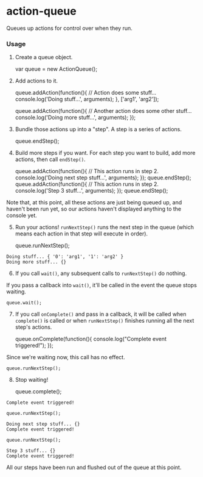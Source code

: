 # action-queue

Queues up actions for control over when they run.

### Usage

1. Create a queue object.

    var queue = new ActionQueue();

2. Add actions to it.

    queue.addAction(function(){
      // Action does some stuff...
      console.log('Doing stuff...', arguments);
    }, ['arg1', 'arg2']);

    queue.addAction(function(){
      // Another action does some other stuff...
      console.log('Doing more stuff...', arguments);
    });

3. Bundle those actions up into a "step".
A step is a series of actions.

    queue.endStep();

4. Build more steps if you want. For each step you want to build, add more actions, then call `endStep()`.

    queue.addAction(function(){
      // This action runs in step 2.
      console.log('Doing next step stuff...', arguments);
    });
    queue.endStep();
    queue.addAction(function(){
      // This action runs in step 2.
      console.log('Step 3 stuff...', arguments);
    });
    queue.endStep();

Note that, at this point, all these actions are just being queued up, and haven't been run yet, so our actions haven't displayed anything to the console yet.

5. Run your actions! `runNextStep()` runs the next step in the queue (which means each action in that step will execute in order). 

    queue.runNextStep();

````
Doing stuff... { '0': 'arg1', '1': 'arg2' }
Doing more stuff... {}
````

6. If you call `wait()`, any subsequent calls to `runNextStep()` do nothing. 

If you pass a callback into `wait()`, it'll be called in the event the queue stops waiting.

    queue.wait();

7. If you call `onComplete()` and pass in a callback, it will be called when `complete()` is called or when `runNextStep()` finishes running all the next step's actions.

    queue.onComplete(function(){
      console.log("Complete event triggered!");
    });

Since we're waiting now, this call has no effect.

    queue.runNextStep();

8. Stop waiting!

    queue.complete();

````
Complete event triggered!
````

    queue.runNextStep();

````
Doing next step stuff... {}
Complete event triggered!
````

    queue.runNextStep();

````
Step 3 stuff... {}
Complete event triggered!
````

All our steps have been run and flushed out of the queue at this point.



